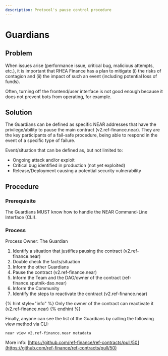 ```yaml
---
description: Protocol's pause control procedure
---
```


# Guardians

## Problem

When issues arise (performance issue, critical bug, malicious attempts, etc.), it is important that RHEA Finance has a plan to mitigate (i) the risks of contagion and (ii) the impact of such an event (including potential loss of funds).

Often, turning off the frontend/user interface is not good enough because it does not prevent bots from operating, for example.

## Solution

The Guardians can be defined as specific NEAR addresses that have the privilege/ability to pause the main contract (v2.ref-finance.near). They are the key participants of a fail-safe procedure, being able to respond in the event of a specific type of failure.

Event/situation that can be defined as, but not limited to:

* Ongoing attack and/or exploit
* Critical bug identified in production (not yet exploited)
* Release/Deployment causing a potential security vulnerability

## **Procedure**

### **Prerequisite**

The Guardians MUST know how to handle the NEAR Command-Line Interface (CLI).

### **Process**

Process Owner: The Guardian

1. Identify a situation that justifies pausing the contract (v2.ref-finance.near)
2. Double check the facts/situation
3. Inform the other Guardians
4. Pause the contract (v2.ref-finance.near)
5. Inform the Team and the DAO/owner of the contract (ref-finance.sputnik-dao.near)&#x20;
6. Inform the Community
7. Identify the steps to reactivate the contract (v2.ref-finance.near)

{% hint style="info" %}
Only the owner of the contract can reactivate it (v2.ref-finance.near)
{% endhint %}

Finally, anyone can see the list of the Guardians by calling the following view method via CLI:

```
near view v2.ref-finance.near metadata
```

More info: [https://github.com/ref-finance/ref-contracts/pull/50](https://github.com/ref-finance/ref-contracts/pull/50)
